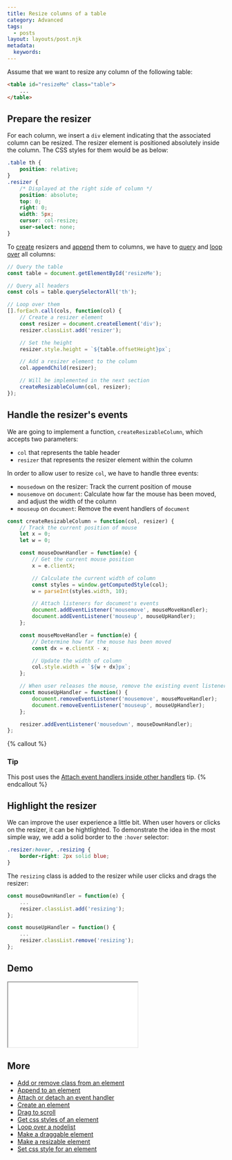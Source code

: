 ```yaml
---
title: Resize columns of a table
category: Advanced
tags:
  - posts
layout: layouts/post.njk
metadata:
  keywords:
---
```


Assume that we want to resize any column of the following table:

```html
<table id="resizeMe" class="table">
    ...
</table>
```

## Prepare the resizer

For each column, we insert a `div` element indicating that the associated column can be resized. The resizer element is positioned absolutely inside the column. The CSS styles for them would be as below:

```css
.table th {
    position: relative;
}
.resizer {
    /* Displayed at the right side of column */
    position: absolute;
    top: 0;
    right: 0;
    width: 5px;
    cursor: col-resize;
    user-select: none;
}
```

To [create](/create-an-element) resizers and [append](/append-to-an-element) them to columns, we have to [query](/select-an-element-or-list-of-elements) and [loop over](/loop-over-a-nodelist) all columns:

```js
// Query the table
const table = document.getElementById('resizeMe');

// Query all headers
const cols = table.querySelectorAll('th');

// Loop over them
[].forEach.call(cols, function(col) {
    // Create a resizer element
    const resizer = document.createElement('div');
    resizer.classList.add('resizer');

    // Set the height
    resizer.style.height = `${table.offsetHeight}px`;

    // Add a resizer element to the column
    col.appendChild(resizer);

    // Will be implemented in the next section
    createResizableColumn(col, resizer);
});
```

## Handle the resizer's events

We are going to implement a function, `createResizableColumn`,  which accepts two parameters:

* `col` that represents the table header
* `resizer` that represents the resizer element within the column

In order to allow user to resize `col`, we have to handle three events:

* `mousedown` on the resizer: Track the current position of mouse
* `mousemove` on `document`: Calculate how far the mouse has been moved, and adjust the width of the column
* `mouseup` on `document`: Remove the event handlers of `document`

```js
const createResizableColumn = function(col, resizer) {
    // Track the current position of mouse
    let x = 0;
    let w = 0;

    const mouseDownHandler = function(e) {
        // Get the current mouse position
        x = e.clientX;

        // Calculate the current width of column
        const styles = window.getComputedStyle(col);
        w = parseInt(styles.width, 10);

        // Attach listeners for document's events
        document.addEventListener('mousemove', mouseMoveHandler);
        document.addEventListener('mouseup', mouseUpHandler);
    };

    const mouseMoveHandler = function(e) {
        // Determine how far the mouse has been moved
        const dx = e.clientX - x;

        // Update the width of column
        col.style.width = `${w + dx}px`;
    };

    // When user releases the mouse, remove the existing event listeners
    const mouseUpHandler = function() {
        document.removeEventListener('mousemove', mouseMoveHandler);
        document.removeEventListener('mouseup', mouseUpHandler);
    };

    resizer.addEventListener('mousedown', mouseDownHandler);
};
```

{% callout %}
### Tip

This post uses the [Attach event handlers inside other handlers](/attach-event-handlers-inside-other-handlers) tip.
{% endcallout %}

## Highlight the resizer

We can improve the user experience a little bit. When user hovers or clicks on the resizer, it can be hightlighted.
To demonstrate the idea in the most simple way, we add a solid border to the `:hover` selector:

```css
.resizer:hover, .resizing {
    border-right: 2px solid blue;
}
```

The `resizing` class is added to the resizer while user clicks and drags the resizer:

```js
const mouseDownHandler = function(e) {
    ...
    resizer.classList.add('resizing');
};

const mouseUpHandler = function() {
    ...
    resizer.classList.remove('resizing');
};
```

## Demo

<iframe src='/demo/resize-columns-of-a-table/index.html'></iframe>

## More

* [Add or remove class from an element](/add-or-remove-class-from-an-element)
* [Append to an element](/append-to-an-element)
* [Attach or detach an event handler](/attach-or-detach-an-event-handler)
* [Create an element](/create-an-element)
* [Drag to scroll](/drag-to-scroll)
* [Get css styles of an element](/get-css-styles-of-an-element)
* [Loop over a nodelist](/loop-over-a-nodelist)
* [Make a draggable element](/make-a-draggable-element)
* [Make a resizable element](/make-a-resizable-element)
* [Set css style for an element](/set-css-style-for-an-element)